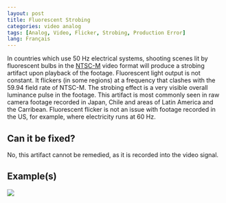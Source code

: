 ```yaml
---
layout: post
title: Fluorescent Strobing
categories: video analog
tags: [Analog, Video, Flicker, Strobing, Production Error]
lang: Français
---
```


In countries which use 50 Hz electrical systems, shooting scenes lit by fluorescent bulbs in the [NTSC-M](http://en.wikipedia.org/wiki/NTSC#NTSC-M) video format will produce a strobing artifact upon playback of the footage. Fluorescent light output is not constant. It flickers (in some regions) at a frequency that clashes with the 59.94 field rate of NTSC-M. The strobing effect is a very visible overall luminance pulse in the footage. This artifact is most commonly seen in raw camera footage recorded in Japan, Chile and areas of Latin America and the Carribean. Fluorescent flicker is not an issue with footage recorded in the US, for example, where electricity runs at 60 Hz.

## Can it be fixed?

No, this artifact cannot be remedied, as it is recorded into the video signal.

## Example(s)

<img src="{{ site.baseurl }}/images/Fluorescent_Strobing_Flat.jpg">